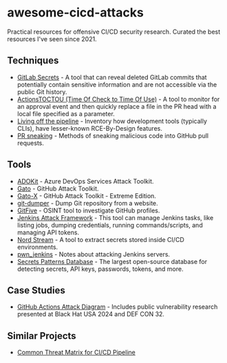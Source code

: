 # awesome-cicd-attacks

Practical resources for offensive CI/CD security research. Curated the best resources I've seen since 2021.

## Techniques

- [GitLab Secrets](https://github.com/RichardoC/gitlab-secrets) - A tool that can reveal deleted GitLab commits that potentially contain sensitive information and are not accessible via the public Git history.
- [ActionsTOCTOU (Time Of Check to Time Of Use)](https://github.com/AdnaneKhan/ActionsTOCTOU) - A tool to monitor for an approval event and then quickly replace a file in the PR head with a local file specified as a parameter.
- [Living off the pipeline](https://github.com/boostsecurityio/lotp) - Inventory how development tools (typically CLIs), have lesser-known RCE-By-Design features. <!--lint ignore awesome-list-item-->
- [PR sneaking](https://github.com/mortenson/pr-sneaking) - Methods of sneaking malicious code into GitHub pull requests.

## Tools

- [ADOKit](https://github.com/xforcered/ADOKit) - Azure DevOps Services Attack Toolkit.
- [Gato](https://github.com/praetorian-inc/gato) - GitHub Attack Toolkit.
- [Gato-X](https://github.com/AdnaneKhan/Gato-X) - GitHub Attack Toolkit - Extreme Edition.
- [git-dumper](https://github.com/arthaud/git-dumper) - Dump Git repository from a website.
- [GitFive](https://github.com/mxrch/gitfive) - OSINT tool to investigate GitHub profiles.
- [Jenkins Attack Framework](https://github.com/Accenture/jenkins-attack-framework) - This tool can manage Jenkins tasks, like listing jobs, dumping credentials, running commands/scripts, and managing API tokens.
- [Nord Stream](https://github.com/synacktiv/nord-stream) - A tool to extract secrets stored inside CI/CD environments.
- [pwn_jenkins](https://github.com/gquere/pwn_jenkins) - Notes about attacking Jenkins servers.
- [Secrets Patterns Database](https://github.com/mazen160/secrets-patterns-db) - The largest open-source database for detecting secrets, API keys, passwords, tokens, and more.

## Case Studies

- [GitHub Actions Attack Diagram](https://github.com/jstawinski/GitHub-Actions-Attack-Diagram) - Includes public vulnerability research presented at Black Hat USA 2024 and DEF CON 32.

## Similar Projects

- [Common Threat Matrix for CI/CD Pipeline](https://github.com/rung/threat-matrix-cicd)
